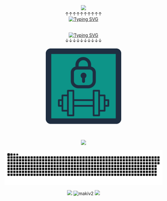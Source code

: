 
<!-- Website link -->
<div align="center">
  <a href="https://matijapopovic.vercel.app/">
    <img src="https://user-images.githubusercontent.com/55803544/212119195-87d6fb55-634d-43a0-8eeb-33b1a25ce66e.gif">
  </a>
</div>

<div align="center">↑↑↑↑↑↑↑↑↑↑</div>
<div align="center"><a href="https://matijapopovic.vercel.app/"><img src="https://readme-typing-svg.demolab.com?font=Fira+Code&weight=500&size=28&duration=1500&pause=100&color=3BF7DF&center=true&vCenter=true&width=435&lines=Website!!!;Now+compatible+on+phone!" alt="Typing SVG" /></a></div>

<br/>
<br/>

<!-- PRVault -->
<div align="center"><a href="https://prvault-mvp-website.vercel.app/"><img src="https://readme-typing-svg.demolab.com?font=Fira+Code&weight=500&size=28&duration=2000&pause=1500&color=0D9488&center=true&vCenter=true&width=435&lines=Also+check+out+PRVault!" alt="Typing SVG" /></a></div>
<div align="center">↓↓↓↓↓↓↓↓↓↓</div>
<br/>
<div align="center">
  <a href="https://prvault-mvp-website.vercel.app/">
    <img src="https://github.com/makiv2/makiv2/blob/main/Logo1024x1024.png" width=240 alt="PRVault Logo" />
  </a>
</div>
                                
<br/>
<br/>

<!-- VISITOR COUNTER -->
<p align="center"> <img src="https://komarev.com/ghpvc/?username=makiv2&color=00ADB5&style=for-the-badge">

  
<!-- SNAKE GAME -->
<p align="center"> <a href=#><img src="contributions.svg"></a>


<!-- STREAKSTATS... -->    
<p align="center"> <img src="https://streak-stats.demolab.com?user=makiv2&theme=git-dark&fire=00DDA7&currStreakNum=00DDA7">

    
<!-- STATS --> <!-- THEMES: gotham, maroongold -->
 <img src="https://github-readme-stats-git-masterrstaa-rickstaa.vercel.app/api?username=makiv2&show_icons=true&theme=maroongold" alt="makiv2" />

    
<!-- LANGUAGES --> <!-- THEMES: highcontrast, maroongold -->
<img width="495px" src="https://github-readme-stats-git-masterrstaa-rickstaa.vercel.app/api/top-langs/?username=makiv2&hide_title=true&layout=compact&theme=maroongold">


<!-- TEST... -->
